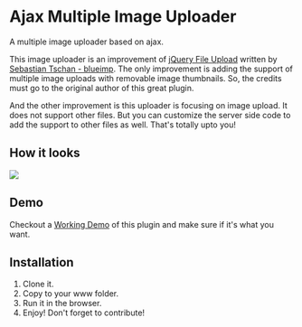 # Ajax Multiple Image Uploader
A multiple image uploader based on ajax.

This image uploader is an improvement of <a href="https://github.com/blueimp/jQuery-File-Upload">jQuery File Upload</a> written by <a href="#">Sebastian Tschan - blueimp</a>. The only improvement is adding the support of multiple image uploads with removable image thumbnails. So, the credits must go to the original author of this great plugin. 

And the other improvement is this uploader is focusing on image upload. It does not support other files. But you can customize the server side code to add the support to other files as well. That's totally upto you!

<h2>How it looks</h2>

<img src="https://user-images.githubusercontent.com/15250118/45502231-15e8dc00-b7a1-11e8-938f-b240fc301025.png">

<h2>Demo</h2>

Checkout a <a target="_blank" href="https://ajax-multi-image-uploader.herokuapp.com/">Working Demo</a> of this plugin and make sure if it's what you want.

<h2>Installation</h2>

<ol>
    <li>Clone it.</li>
    <li>Copy to your www folder.</li>
    <li>Run it in the browser.</li>
    <li>Enjoy! Don't forget to contribute!</li>
</ol>
